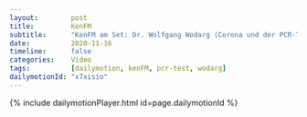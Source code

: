 ```yaml
---
layout:        post
title:         KenFM
subtitle:      "KenFM am Set: Dr. Wolfgang Wodarg (Corona und der PCR-Test)"
date:          2020-11-16
timeline:      false
categories:    Video
tags:          [dailymotion, kenFM, pcr-test, wodarg]
dailymotionId: "x7xisio"
---
```

{% include dailymotionPlayer.html id=page.dailymotionId %}
